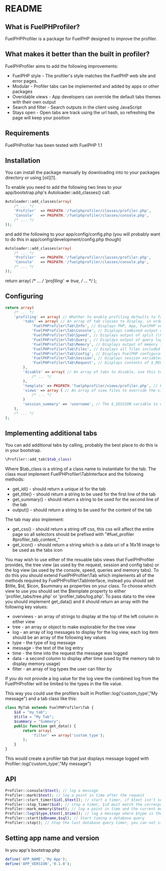 README
======

What is FuelPHProfiler?
-----------------

FuelPHPProfiler is a package for FuelPHP designed to improve the profiler.

What makes it better than the built in profiler?
-------------------------------------------------

FuelPHProfiler aims to add the following improvements:

 * FuelPHP style - The profiler's style matches the FuelPHP web site and error pages.
 * Modular - Profiler tabs can be implemented and added by apps or other packages
 * Overidable views - App developers can override the default tabs themes with their own output
 * Search and filter - Search outputs in the client using JavaScript
 * Stays open - Open tabs are track using the url hash, so refreshing the page will keep your position

Requirements
------------

FuelPHProfiler has been tested with FuelPHP 1.1

Installation
------------

You can install the package manually by downloading into to your packages directory or using [oil][1].

To enable you need to add the following two lines to your app/bootstrap.php's Autoloader::add_classes() call.

```php
Autoloader::add_classes(array(
	/* ... */
	'Profiler'	=> PKGPATH.'/fuelphprofiler/classes/profiler.php',
	'Console' 	=> PKGPATH.'/fuelphprofiler/classes/console.php',
	/* ... */
));

```

and add the following to your app/config/config.php (you will probably want to do this in app/config/development/config.php though)


```php
Autoloader::add_classes(array(
	/* ... */
	'Profiler'	=> PKGPATH.'/fuelphprofiler/classes/profiler.php',
	'Console' 	=> PKGPATH.'/fuelphprofiler/classes/console.php',
	/* ... */
));

```
return array(
	/* ... */
	'profiling' => true,
	/* ... */
);

Configuring
------------

```php
return array(
	/* ... */
	'profiling' => array( // Whether to enable profiling defaults to false
		'tabs' => array( // An array of tab classes to display, in order. Implementing this will prevent other packages' profiler tabs from automatically appearing and you will have to add them to this array manually.
			'FuelPHProfiler\Tab\Info', // Displays PHP, App, FuelPHP version and env in summary. Displays searchable result of phpinfo() in content.
			'FuelPHProfiler\Tab\Console', // Displays combined output of profiler logs.
			'FuelPHProfiler\Tab\Speed', // Displays output of split (\Profiler::mark()) and timer (\Profiler::start_timer(),\Profiler::stop_timer()) logs
			'FuelPHProfiler\Tab\Query', // Displays output of query log (\Profiler::start(),\Profiler::stop())
			'FuelPHProfiler\Tab\Memory', // Displays output of memory log (\Profiler::start_memory())
			'FuelPHProfiler\Tab\Files', // Displays all files included
			'FuelPHProfiler\Tab\Config', // Displays FuelPHP configuration array
			'FuelPHProfiler\Tab\Session', // Displays session variables
			'FuelPHProfiler\Tab\Request', // Displays contents of $_REQUEST ($_POST, $_GET,$_COOKIE merged)
		),
		'disable' => array( // An array of tabs to disable, use this to control visible tabs with out worrying about custom package tabs appearing in the profiler
			/* ... */
		),
		'template' => PKGPATH.'fuelphprofiler/views/profiler.php', // Path to the main profile template file to be inserted before the closing body tag.
		'views' => array ( // An array of view files to override the view files for each tab where the key is the tab class and the value is the file name inside your app's view dir
			/* ... */
		)
		'session_summary' => 'username', // The $_SESSION variable to display in the session tab summary, if the variable is not set will display 'anonymous'. Set to false to display the number of items instead.
	),
	/* ... */
);
```

Implementing additional tabs
----------------------------

You can add additional tabs by calling, probably the best place to do this is in your bootstrap.

```php
\Profiler::add_tab($tab_class)
```

Where $tab_class is a string of a class name to instantiate for the tab. The class must implement FuelPHProfiler\TabInterface and the following methods:
 * get_id() - should return a unique id for the tab
 * get_title() - should return a string to be used for the first line of the tab
 * get_summary() - should return a string to be used for the second line of the tab
 * output() - should return a string to be used for the content of the tab

The tab may also implement:
 * get_css() - should return a string off css, this css will affect the entire page so all selectors should be prefixed with "#fuel_profiler #profiler_tab_content_<return value of get_id>"
 * get_icon() - should return a string which is a data uri of a 16x16 image to be used as the tabs icon

You may wish to use either of the resuable tabs views that FuelPHProfiler provides, the tree view (as used by the request, session and config tabs) or the log view (as used by the console, speed, queries and memory tabs). To do this you should extend FuelPHProfiler\Tab which implements all of the methods required by FuelPHProfiler\TabInterface, instead you should set $title, $id, $icon, $summary as properties on your class. To choose which view to use you should set the $template property to either 'profiler_tabs/tree.php' or 'profiler_tabs/log.php'. To pass data to the view you should implement get_data() and it should return an array with the following key values:
 * overviews - an array of strings to display at the top of the left column in either view
 * tree - an array or object to make explorable for the tree view
 * log - an array of log messages to display for the log view, each log item should be an array of the following key values
  * type - the type of log message
  * message - the text of the log entry
  * time - the time into the request the message was logged
  * data - a second column to display after time (used by the memory tab to display memory usage)
 * filter - an array of log types the user can filter by

If you do not provide a log value for the log view the combined log from the FuelPHProfiler will be limited to the types in the file value.

This way you could use the profilers built in Profiler::log('custom_type',"My message") and a tab class like this:

```php
class MyTab extends FuelPHProfiler\Tab {
	$id = "my_tab";
	$title = "My Tab";
	$summary = "Summary";
	public function get_data() {
		return array(
			'filter' => array('custom_type');
		);
	}
}
```

This would create a profiler tab that just displays message logged with Profiler::log('custom_type',"My message")

API
---

```php
Profiler::console($text); // log a message
Profiler::mark($text); // log a point in time after the request
Profiler::start_timer($id[,$text]); // start a timer, if $text isn't set id will be used
Profiler::stop_timer($id); // stop a timer, $id must match the corresponding $id of the start_timer call
Profiler::mark_memory($text); // log a point in time and the current memory usage
Profiler::log($type,$text[,$time]); // log a message where $type is the group of messages, $text is the message, if $time is not provided the current time will be used, if it is it should be a timestamp in seconds from the start of the request
Profiler::start($dbname,$sql); // Start timing a database query
Profiler::stop(); // Stop the last database query timer, you can not start multiple query timers
```

Setting app name and version
----------------------------

In you app's bootstrap.php

```php
define('APP_NAME','My App');
define('APP_VERSION','0.1.0');

```


